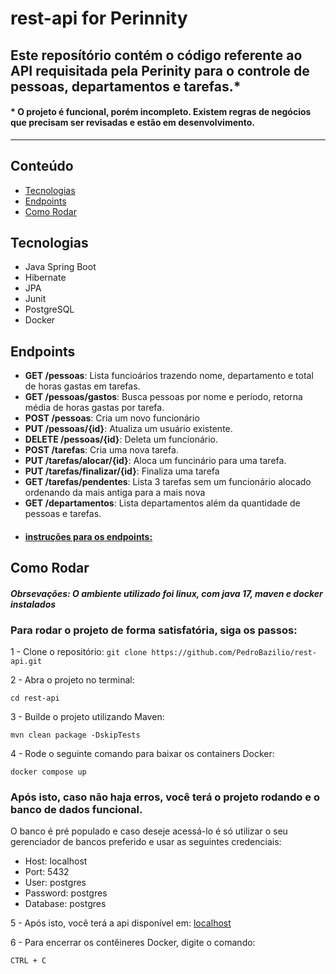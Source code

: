 # rest-api for Perinnity

## Este reposítório contém o código referente ao API requisitada pela Perinity para o controle de pessoas, departamentos e tarefas.*

#### * O projeto é funcional, porém incompleto. Existem regras de negócios que precisam ser revisadas e estão em desenvolvimento.
---

## Conteúdo

- [Tecnologias](#tecnologias)
- [Endpoints](#endpoints)
- [Como Rodar](#como-rodar)

  
## Tecnologias
- Java Spring Boot
- Hibernate
- JPA
- Junit
- PostgreSQL
- Docker

## Endpoints

- **GET /pessoas**:  Lista funcioários trazendo nome, departamento e total de horas gastas em tarefas.
- **GET /pessoas/gastos**: Busca pessoas por nome e período, retorna média de horas gastas por tarefa.
- **POST /pessoas**: Cria um novo funcionário
- **PUT /pessoas/{id}**: Atualiza um usuário existente.
- **DELETE /pessoas/{id}**: Deleta um funcionário.
- **POST /tarefas**: Cria uma nova tarefa.
- **PUT /tarefas/alocar/{id}**: Aloca um funcinário para uma tarefa.
- **PUT /tarefas/finalizar/{id}**: Finaliza uma tarefa
- **GET /tarefas/pendentes**: Lista 3 tarefas sem um funcionário alocado ordenando da mais antiga para a mais nova
- **GET /departamentos**: Lista departamentos além da quantidade de pessoas e tarefas.
- #### [instruções para os endpoints:](https://docs.google.com/document/d/1pyEMTMOeT6_kTTztHfxDXmBuEjHKmPfHxZVL9AtwQC0/edit?usp=sharing)

## Como Rodar

#### *Obrsevações: O ambiente utilizado foi linux, com java 17, maven e docker instalados*

### Para rodar o projeto de forma satisfatória, siga os passos:

1 - Clone o repositório:
  `git clone https://github.com/PedroBazilio/rest-api.git`

2 - Abra o projeto no terminal: 
 ```shell
cd rest-api
```
3 - Builde o projeto utilizando Maven:
```shell
mvn clean package -DskipTests
```
4 - Rode o seguinte comando para baixar os containers Docker:
```shell
docker compose up
```
### Após isto, caso não haja erros, você terá o projeto rodando e o banco de dados funcional. 
O banco é pré populado e caso deseje acessá-lo é só utilizar o seu gerenciador de bancos preferido e usar as seguintes credenciais:

- Host: localhost
- Port: 5432
- User: postgres
- Password: postgres
- Database: postgres

5 - Após isto, você terá a api disponível em: [localhost](http://localhost:8080)

6 - Para encerrar os contêineres Docker, digite o comando:
```shell
CTRL + C
```
